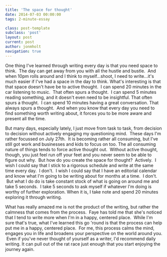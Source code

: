 ```yaml
---
title: 'The space for thought'
date: 2014-07-03 00:00:00 
tags: 2-minute-essay

class: post-template
subclass: 'post'
layout: post
current: post
author: jonmholt
navigation: true
---
```

One thing I've learned through writing every day is that you need space to think. &nbsp;The day can get away from you with all the hustle and bustle. &nbsp;And when 10pm rolls around and I think to myself...shoot, I need to write...it's much easier if I've had a space in the day to think.
<a name="more"></a>
What's interesting is that that space doesn't have be to active thought. &nbsp;I can spend 20 minutes in the car listening to music. &nbsp;That often spurs a thought. &nbsp;I can spend 5 minutes reading something, and it doesn't even need to be insightful. That often spurs a thought. &nbsp;I can spend 10 minutes having a great conversation. That always spurs a thought. &nbsp;And when you know that every day you need to find something worth writing about, it forces you to be more aware and present all the time. 

But many days, especially lately, I just move from task to task, from decision to decision without actively engaging my questioning mind. &nbsp;These days I'm rather focussed on July 27th. &nbsp;It is becoming rather all consuming, but I've still got work and businesses and kids to focus on too. The all consuming nature of things tends to force active thought out. &nbsp;Without active thought, though, you just feel run off your feet and you never seem to be able to figure out why. &nbsp;But how do you create the space for thought? &nbsp;Actively. &nbsp;I wish I could say that I stick to a rigorous schedule and write at the same time every day. &nbsp;I don't. &nbsp;I wish I could say that I have an editorial calendar and know what I'm going to be writing about for months at a time. &nbsp;I don't. &nbsp;But what I do do is take constant stock of what is going on around me and take 5 seconds. &nbsp;I take 5 seconds to ask myself if whatever I'm doing is worthy of further exploration. When it is, I take note and spend 20 minutes exploring it through writing.

What has really amazed me is not the product of the writing, but rather the calmness that comes from the process. &nbsp;Faye has told me that she's noticed that I tend to write more when I'm in a happy, centered place. &nbsp;While I'm sure that's true, what I've learned this go 'round is that the process can help put me in a happy, centered place. &nbsp;For me, this process calms the mind, engages you in life and broadens your perspective on the world around you. &nbsp;Even if you've never thought of yourself as a writer, I'd recommend daily writing. It can pull out of the rat race just enough that you start enjoying the journey again.
